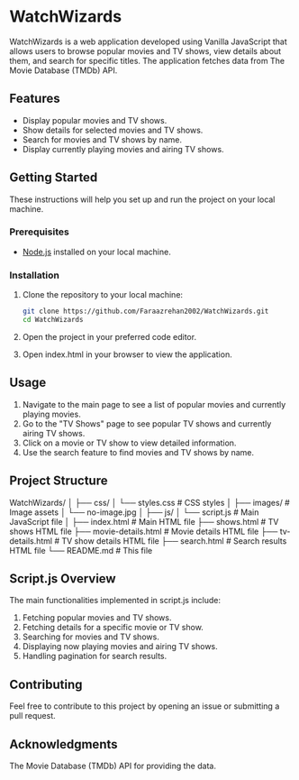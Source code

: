 # WatchWizards

WatchWizards is a web application developed using Vanilla JavaScript that allows users to browse popular movies and TV shows, view details about them, and search for specific titles. The application fetches data from The Movie Database (TMDb) API.

## Features

- Display popular movies and TV shows.
- Show details for selected movies and TV shows.
- Search for movies and TV shows by name.
- Display currently playing movies and airing TV shows.

## Getting Started

These instructions will help you set up and run the project on your local machine.

### Prerequisites

- [Node.js](https://nodejs.org/) installed on your local machine.

### Installation

1. Clone the repository to your local machine:

   ```bash
   git clone https://github.com/Faraazrehan2002/WatchWizards.git
   cd WatchWizards
2. Open the project in your preferred code editor.

3. Open index.html in your browser to view the application.

## Usage

1. Navigate to the main page to see a list of popular movies and currently playing movies.
2. Go to the "TV Shows" page to see popular TV shows and currently airing TV shows.
3. Click on a movie or TV show to view detailed information.
4. Use the search feature to find movies and TV shows by name.

## Project Structure

WatchWizards/
│
├── css/
│   └── styles.css           # CSS styles
│
├── images/                  # Image assets
│   └── no-image.jpg
│
├── js/
│   └── script.js            # Main JavaScript file
│
├── index.html               # Main HTML file
├── shows.html               # TV shows HTML file
├── movie-details.html       # Movie details HTML file
├── tv-details.html          # TV show details HTML file
├── search.html              # Search results HTML file
└── README.md                # This file

## Script.js Overview

The main functionalities implemented in script.js include:

1. Fetching popular movies and TV shows.
2. Fetching details for a specific movie or TV show.
3. Searching for movies and TV shows.
4. Displaying now playing movies and airing TV shows.
5. Handling pagination for search results.

## Contributing

Feel free to contribute to this project by opening an issue or submitting a pull request.

## Acknowledgments

The Movie Database (TMDb) API for providing the data.
